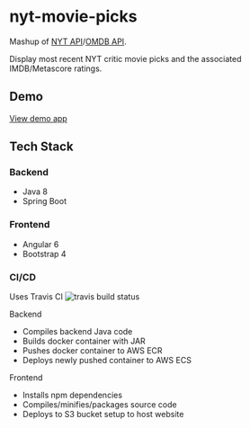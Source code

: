 # nyt-movie-picks

Mashup of [NYT API](https://developer.nytimes.com/)/[OMDB API](http://omdbapi.com/).

Display most recent NYT critic movie picks and the associated IMDB/Metascore ratings.

## Demo

[View demo app](http://co.jonminter.nyt-movie-picks-www.s3-website-us-east-1.amazonaws.com/)

## Tech Stack

### Backend

- Java 8
- Spring Boot

### Frontend

- Angular 6
- Bootstrap 4

### CI/CD
Uses Travis CI ![travis build status](https://travis-ci.org/jonminter/nyt-movie-picks.svg?branch=master)

Backend
- Compiles backend Java code
- Builds docker container with JAR
- Pushes docker container to AWS ECR
- Deploys newly pushed container to AWS ECS

Frontend
- Installs npm dependencies
- Compiles/minifies/packages source code
- Deploys to S3 bucket setup to host website
